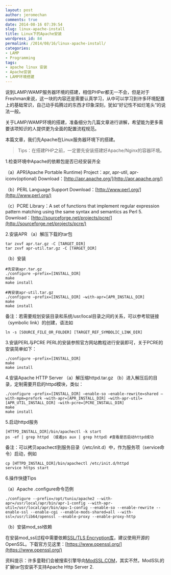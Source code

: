 ```yaml
---
layout: post
author: jeromechan
comments: true
date: 2014-08-16 07:39:54
slug: linux-apache-install
title: Linux下的Apache安装
wordpress_id: 84
permalink: /2014/08/16/linux-apache-install/
categories:
- LAMP
- Programming
tags:
- apache linux 安装
- Apache安装
- LAMP环境搭建
---
```


说到LAMP/WAMP服务器环境的搭建，相信PHPer都无一不会，但是对于Freshman来说，这一块的内容还是需要认真学习，从中可以学习到许多环境配置上的基础常识，自己动手捣腾过的东西才印象深刻，犹如“好记性不如烂笔头”的说法一般。

关于LAMP/WAMP环境的搭建，准备细分为几篇文章进行讲解，希望能为更多需要该项知识的人提供更为全面的配置流程规范。

本篇文章，我们先Apache在Linux服务器环境下的搭建。

> Tips：在搭建PHP之前，一定要先安装搭建好Apache/Nginx的容器环境。

1.检查环境中Apache的依赖包是否已经安装齐全

（a）APR(Apache Portable Runtime) Project：apr, apr-util, apr-iconv(optional)
    Download：[http://apr.apache.org/](http://apr.apache.org/)

（b）PERL Language Support
	Download：[http://www.perl.org/](http://www.perl.org/)

（c）PCRE Library：A set of functions that implement regular expression pattern matching using the same syntax and semantics as Perl 5.
	Download：[http://sourceforge.net/projects/pcre/](http://sourceforge.net/projects/pcre/)

2.安装APR
（a）解压下载的tar包

```shell
tar zxvf apr.tar.gz -C [TARGET_DIR]
tar zxvf apr-util.tar.gz -C [TARGET_DIR]
```

（b）安装

```shell
#先安装apr.tar.gz    
./configure —prefix=[INSTALL_DIR]
make
make install

#再安装apr-util.tar.gz
./configure —prefix=[INSTALL_DIR] —with-apr=[APR_INSTALL_DIR]
make
make install
```

备注：若需要规划安装目录和系统/usr/local目录之间的关系，可以参考软链接（symbolic link）的创建，语法如
  
`ln -s [SOURCE_FILE_OR_FOLDER] [TARGET_REF_SYMBOLIC_LINK_DIR]`

3.安装PERL与PCRE
PERL的安装参照官方网站教程进行安装即可，关于PCRE的安装简单如下：

```shell  
./configure —prefix=[INSTALL_DIR]
make
make install
``` 

4.安装Apache HTTP Server
（a）解压缩httpd.tar.gz
（b）进入解压后的目录，定制需要开启的httpd模块，类似：

```shell  
./configure —prefix=[INSTALL_DIR] —enable-so —enable-rewrite=shared —with-mpm=prefork —with-apr=[APR_INSTALL_DIR] —with-apr-util=[APR_UTIL_INSTALL_DIR] —with-pcre=[PCRE_INSTALL_DIR] 
make 
make install
```

5.启动httpd服务

```shell  
[HTTPD_INSTALL_DIR]/bin/apachectl -k start 
ps -ef | grep httpd （或者ps aux | grep httpd）#查看是否启动httpd成功
```

备注：可以拷贝apachectl到服务目录（/etc/init.d）中，作为服务项（service命令）启动，例如

```shell   
cp [HTTPD_INSTALL_DIR]/bin/apachectl /etc/init.d/httpd
service https start
```  

6.操作快捷Tips

（a）Apache .configure命令范例

```shell  
./configure --prefix=/opt/tuniu/apache2 --with-apr=/usr/local/apr/bin/apr-1-config --with-apr-util=/usr/local/apr/bin/apu-1-config --enable-so --enable-rewrite --enable-ssl --enable-cgi --enable-mods-shared=all --with-ssl=/usr/lib64/openssl --enable-proxy --enable-proxy-http
```

（b）安装mod_ssl依赖

在安装mod_ssl过程中需要依赖[SSL/TLS Encryption库](http://httpd.apache.org/docs/2.2/ssl/)，建议使用开源的OpenSSL。下载官方见这里：[https://www.openssl.org/](https://www.openssl.org/)

资料提示：许多童鞋们会被搜索引擎导向[ModSSL.COM](http://www.modssl.org/)，其实不然，ModSSL的扩展tar包安装不支持Apache Http Server 2.

